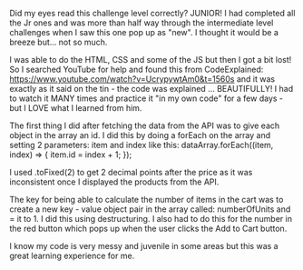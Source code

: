 Did my eyes read this challenge level correctly? JUNIOR! I had completed all the Jr ones and was more than half way through the intermediate level challenges when I saw this one pop up as "new". I thought it would be a breeze but... not so much.

I was able to do the HTML, CSS and some of the JS but then I got a bit lost! So I searched YouTube for help and found this from CodeExplained: https://www.youtube.com/watch?v=UcrypywtAm0&t=1560s
and it was exactly as it said on the tin - the code was explained ... BEAUTIFULLY! I had to watch it MANY times and practice it "in my own code" for a few days - but I LOVE what I learned from him.

The first thing I did after fetching the data from the API was to give each object in the array an id. I did this by doing a forEach on the array and setting 2 parameters: item and index like this:
dataArray.forEach((item, index) => {
item.id = index + 1;
});

I used .toFixed(2) to get 2 decimal points after the price as it was inconsistent once I displayed the products from the API.

The key for being able to calculate the number of items in the cart was to create a new key - value object pair in the array called: numberOfUnits and = it to 1. I did this using destructuring. I also had to do this for the number in the red button which pops up when the user clicks the Add to Cart button.

I know my code is very messy and juvenile in some areas but this was a great learning experience for me.
